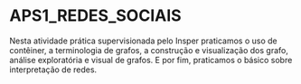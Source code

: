 # APS1_REDES_SOCIAIS
Nesta atividade prática supervisionada pelo Insper praticamos o uso de contêiner, a terminologia de grafos, a construção e visualização dos grafo, análise exploratória e visual de grafos. E por fim, praticamos o básico sobre interpretação de redes.
